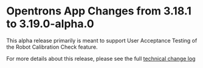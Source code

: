 # Opentrons App Changes from 3.18.1 to 3.19.0-alpha.0

This alpha release primarily is meant to support User Acceptance Testing of the Robot Calibration Check feature.

For more details about this release, please see the full [technical change
log][changelog]

[changelog]: https://github.com/Opentrons/opentrons/blob/edge/CHANGELOG.md


